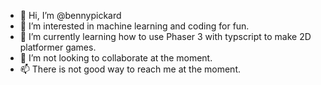 - 👋 Hi, I’m @bennypickard
- 👀 I’m interested in machine learning and coding for fun.
- 🌱 I’m currently learning how to use Phaser 3 with typscript to make 2D platformer games.
- 💞️ I’m not looking to collaborate at the moment.
- 📫 There is not good way to reach me at the moment.

<!---
bennypickard/bennypickard is a ✨ special ✨ repository because its `README.md` (this file) appears on your GitHub profile.
You can click the Preview link to take a look at your changes.
--->
